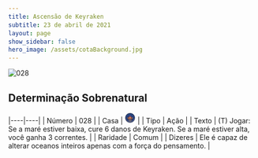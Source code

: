 ```yaml
---
title: Ascensão de Keyraken
subtitle: 23 de abril de 2021
layout: page
show_sidebar: false
hero_image: /assets/cotaBackground.jpg
---
```


![028](https://cards-keyforge.s3.eu-north-1.amazonaws.com/media/pt/rotk/028.png)

## Determinação Sobrenatural

|----|----|
| Número | 028 |
| Casa | ![Keyraken](https://raw.githubusercontent.com/cardsofkeyforge/cardsofkeyforge.github.io/master/rotk/keyraken.png "Keyraken") |
| Tipo | Ação |
| Texto | (T) Jogar: Se a maré estiver baixa, cure 6 danos de Keyraken. Se a maré estiver alta, você ganha 3 correntes. |
| Raridade | Comum |
| Dizeres | Ele é capaz de alterar oceanos inteiros apenas com a força do pensamento. |
